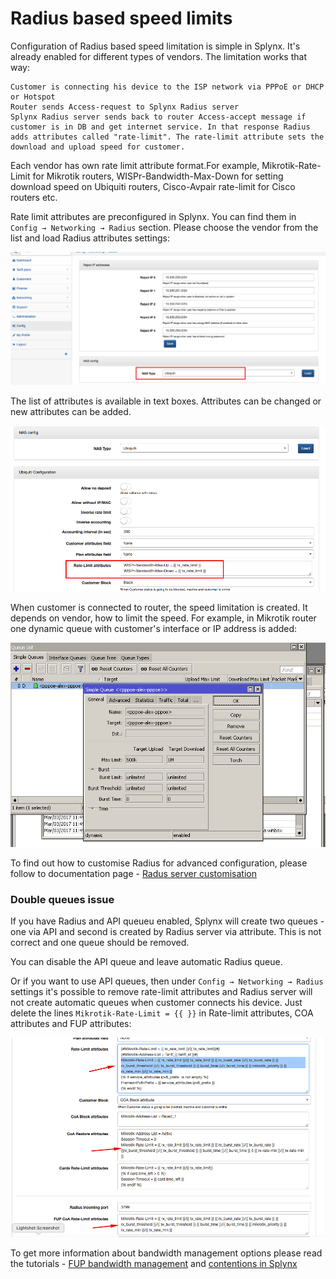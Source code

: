 Radius based speed limits
==========

Configuration of Radius based speed limitation is simple in Splynx. It's already enabled for different types of vendors. The limitation works that way:

    Customer is connecting his device to the ISP network via PPPoE or DHCP or Hotspot
    Router sends Access-request to Splynx Radius server
    Splynx Radius server sends back to router Access-accept message if customer is in DB and get internet service. In that response Radius adds attributes called "rate-limit". The rate-limit attribute sets the download and upload speed for customer.

Each vendor has own rate limit attribute format.For example, Mikrotik-Rate-Limit for Mikrotik routers, WISPr-Bandwidth-Max-Down for setting download speed on Ubiquiti routers, Cisco-Avpair rate-limit for Cisco routers etc.

Rate limit attributes are preconfigured in Splynx. You can find them in `Config → Networking → Radius` section. Please choose the vendor from the list and load Radius attributes settings:

![NAS type](nas_type.png)


The list of attributes is available in text boxes. Attributes can be changed or new attributes can be added.

![Rate limit](rate_limit.png)

When customer is connected to router, the speed limitation is created. It depends on vendor, how to limit the speed. For example, in Mikrotik router one dynamic queue with customer's interface or IP address is added:

![PPPoE queue](PPPoE_queue.png)


To find out how to customise Radius for advanced configuration, please follow to documentation page - [Radus server customisation](networking/radius_customization/radius_customization.md)


### Double queues issue

If you have Radius and API queueu enabled, Splynx will create two queues - one via API and second is created by Radius server via attribute. This is not correct and one queue should be removed.

You can disable the API queue and leave automatic Radius queue.

Or if you want to use API queues, then under `Config → Networking → Radius` settings it's possible to remove rate-limit attributes and Radius server will not create automatic queues when customer connects his device. Just delete the lines `Mikrotik-Rate-Limit = {{ }}` in Rate-limit attributes, COA attributes and FUP attributes:

![Rate limit](remove_ratelimit.png)


To get more information about bandwidth management options please read the tutorials - [FUP bandwidth management](networking/fup/fup.md) and [contentions in Splynx](networking/contentions/ccontentions.md)
